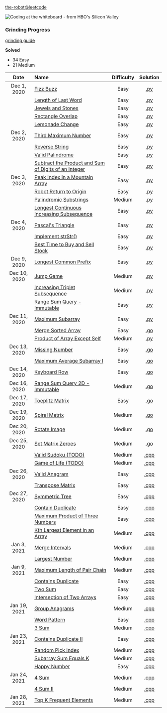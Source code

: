 [the-robot@leetcode](https://leetcode.com/the-robot/)

![Coding at the whiteboard - from HBO's Silicon Valley](https://d3j2pkmjtin6ou.cloudfront.net/coding-at-the-whiteboard-silicon-valley.png)

### Grinding Progress

[grinding guide](https://www.reddit.com/r/cscareerquestions/comments/6luszf/a_leetcode_grinding_guide/)

**Solved**
- 34 Easy
- 21 Medium

| Date | Name | Difficulty | Solution |
|:----:|:-----|:----------:|:--------:|
| Dec 1, 2020 | [Fizz Buzz](https://leetcode.com/problems/fizz-buzz/) | Easy | [.py](https://github.com/the-robot/coding-challenges/blob/master/leet-code/interviews.school/01-simple-problems/fizzbuzz.py) |
| | [Length of Last Word](https://leetcode.com/problems/length-of-last-word/) | Easy | [.py](https://github.com/the-robot/coding-challenges/blob/master/leet-code/interviews.school/01-simple-problems/length-of-last-word.py) |
| | [Jewels and Stones](https://leetcode.com/problems/jewels-and-stones/) | Easy | [.py](https://github.com/the-robot/coding-challenges/blob/master/leet-code/interviews.school/01-simple-problems/jewels-and-stones.py) |
| | [Rectangle Overlap](https://leetcode.com/problems/rectangle-overlap/) | Easy | [.py](https://github.com/the-robot/coding-challenges/blob/master/leet-code/interviews.school/01-simple-problems/rectangle-overlap.py) |
| | [Lemonade Change](https://leetcode.com/problems/lemonade-change/) | Easy | [.py](https://github.com/the-robot/coding-challenges/blob/master/leet-code/interviews.school/01-simple-problems/lemonade-change.py) |
| Dec 2, 2020 | [Third Maximum Number](https://leetcode.com/problems/third-maximum-number/) | Easy | [.py](https://github.com/the-robot/coding-challenges/blob/master/leet-code/interviews.school/02-loops/third-maximum-number.py) |
| | [Reverse String](https://leetcode.com/problems/reverse-string/) | Easy | [.py](https://github.com/the-robot/coding-challenges/blob/master/leet-code/interviews.school/02-loops/reverse-string.py) |
| | [Valid Palindrome](https://leetcode.com/problems/valid-palindrome/) | Easy | [.py](https://github.com/the-robot/coding-challenges/blob/master/leet-code/interviews.school/02-loops/valid-palindrome.py) |
| | [Subtract the Product and Sum of Digits of an Integer](https://leetcode.com/problems/subtract-the-product-and-sum-of-digits-of-an-integer/) | Easy | [.py](https://github.com/the-robot/coding-challenges/blob/master/leet-code/interviews.school/02-loops/subtract-the-product-and-sum-of-digits-of-an-integer.py) |
| Dec 3, 2020 | [Peak Index in a Mountain Array](https://leetcode.com/problems/peak-index-in-a-mountain-array/) | Easy | [.py](https://github.com/the-robot/coding-challenges/blob/master/leet-code/interviews.school/02-loops/peak-index-in-a-mountain-array.py) |
| | [Robot Return to Origin](https://leetcode.com/problems/robot-return-to-origin/) | Easy | [.py](https://github.com/the-robot/coding-challenges/blob/master/leet-code/interviews.school/02-loops/robot-return-to-origin.py) |
| | [Palindromic Substrings](https://leetcode.com/problems/palindromic-substrings/) | Medium | [.py](https://github.com/the-robot/coding-challenges/blob/master/leet-code/interviews.school/02-loops/palindromic-substrings.py) |
| | [Longest Continuous Increasing Subsequence](https://leetcode.com/problems/longest-continuous-increasing-subsequence/) | Easy | [.py](https://github.com/the-robot/coding-challenges/blob/master/leet-code/interviews.school/02-loops/longest-continuous-increasing-subsequence.py) |
| Dec 4, 2020 | [Pascal's Triangle](https://leetcode.com/problems/pascals-triangle/) | Easy | [.py](https://github.com/the-robot/coding-challenges/blob/master/leet-code/interviews.school/02-loops/pascal-triangle.py) |
| | [Implement strStr()](https://leetcode.com/problems/implement-strstr/) | Easy | [.py](https://github.com/the-robot/coding-challenges/blob/master/leet-code/interviews.school/02-loops/implement-strstr.py) |
| | [Best Time to Buy and Sell Stock](https://leetcode.com/problems/best-time-to-buy-and-sell-stock/) | Easy | [.py](https://github.com/the-robot/coding-challenges/blob/master/leet-code/interviews.school/02-loops/best-time-to-buy-and-sell-stock.py) |
| Dec 9, 2020 | [Longest Common Prefix](https://leetcode.com/problems/longest-common-prefix/) | Easy | [.py](https://github.com/the-robot/coding-challenges/blob/master/leet-code/interviews.school/02-loops/longest-common-prefix.py) |
| Dec 10, 2020 | [Jump Game](https://leetcode.com/problems/jump-game/) | Medium | [.py](https://github.com/the-robot/coding-challenges/blob/master/leet-code/interviews.school/02-loops/jump-game.py) |
| | [Increasing Triplet Subsequence](https://leetcode.com/problems/increasing-triplet-subsequence/) | Medium | [.py](https://github.com/the-robot/coding-challenges/blob/master/leet-code/interviews.school/02-loops/increasing-triplet-subsequence.py) |
| | [Range Sum Query - Immutable](https://leetcode.com/problems/range-sum-query-immutable/) | Easy | [.py](https://github.com/the-robot/coding-challenges/blob/master/leet-code/interviews.school/03-array/range-sum-query-immutable.py) |
| Dec 11, 2020 | [Maximum Subarray](https://leetcode.com/problems/maximum-subarray/) | Easy | [.py](https://github.com/the-robot/coding-challenges/blob/master/leet-code/interviews.school/03-array/maximum-subarray.py) |
| | [Merge Sorted Array](https://leetcode.com/problems/merge-sorted-array/) | Easy | [.go](https://github.com/the-robot/coding-challenges/blob/master/leet-code/interviews.school/03-array/merge-sorted-array.go) |
| | [Product of Array Except Self](https://leetcode.com/problems/product-of-array-except-self/) | Medium | [.py](https://github.com/the-robot/coding-challenges/blob/master/leet-code/interviews.school/03-array/product-of-array-except-self.py) |
| Dec 13, 2020 | [Missing Number](https://leetcode.com/problems/missing-number/) | Easy | [.go](https://github.com/the-robot/coding-challenges/blob/master/leet-code/interviews.school/03-array/missing-number.go) |
| | [Maximum Average Subarray I](https://leetcode.com/problems/maximum-average-subarray-i/) | Easy | [.go](https://github.com/the-robot/coding-challenges/blob/master/leet-code/interviews.school/03-array/maximum-average-subarray-i.go) |
| Dec 14, 2020 | [Keyboard Row](https://leetcode.com/problems/keyboard-row/) | Easy | [.go](https://github.com/the-robot/coding-challenges/blob/master/leet-code/interviews.school/03-array/keyboard-row.go) |
| Dec 16, 2020 | [Range Sum Query 2D - Immutable](https://leetcode.com/problems/range-sum-query-2d-immutable/) | Medium | [.go](https://github.com/the-robot/coding-challenges/blob/master/leet-code/interviews.school/03-array/range-sum-query-2d-immutable.go) |
| Dec 17, 2020 | [Toeplitz Matrix](https://leetcode.com/problems/toeplitz-matrix/) | Easy | [.go](https://github.com/the-robot/coding-challenges/blob/master/leet-code/interviews.school/03-array/toeplitz-matrix.go) |
| Dec 19, 2020 | [Spiral Matrix](https://leetcode.com/problems/spiral-matrix/) | Medium | [.go](https://github.com/the-robot/coding-challenges/blob/master/leet-code/interviews.school/03-array/spiral-matrix.go) |
| Dec 20, 2020 | [Rotate Image](https://leetcode.com/problems/rotate-image/) | Medium | [.go](https://github.com/the-robot/coding-challenges/blob/master/leet-code/interviews.school/03-array/rotate-image.go) |
| Dec 25, 2020 | [Set Matrix Zeroes](https://leetcode.com/problems/set-matrix-zeroes/) | Medium | [.go](https://github.com/the-robot/coding-challenges/blob/master/leet-code/interviews.school/03-array/set-matrix-zeros.go) |
| | [Valid Sudoku (TODO)](https://leetcode.com/problems/valid-sudoku/) | Medium | [.cpp](#) |
| | [Game of Life (TODO)](https://leetcode.com/problems/game-of-life/) | Medium | [.cpp](#) |
| Dec 26, 2020 | [Valid Anagram](https://leetcode.com/problems/valid-anagram/) | Easy | [.cpp](https://github.com/the-robot/coding-challenges/blob/master/leet-code/interviews.school/04-sorting/valid-anagram.cpp) |
| | [Transpose Matrix](https://leetcode.com/problems/transpose-matrix/) | Easy | [.cpp](https://github.com/the-robot/coding-challenges/blob/master/leet-code/interviews.school/randoms/transpose-matrix.cpp) |
| Dec 27, 2020 | [Symmetric Tree](https://leetcode.com/problems/symmetric-tree/) | Easy | [.cpp](https://github.com/the-robot/coding-challenges/blob/master/leet-code/interviews.school/randoms/symmetric-tree.cpp) |
| | [Contain Duplicate](https://leetcode.com/problems/contains-duplicate/) | Easy | [.cpp](https://github.com/the-robot/coding-challenges/blob/master/leet-code/interviews.school/04-sorting/contain-duplicate.cpp) |
| | [Maximum Product of Three Numbers](https://leetcode.com/problems/maximum-product-of-three-numbers/) | Easy | [.cpp](https://github.com/the-robot/coding-challenges/blob/master/leet-code/interviews.school/04-sorting/maximum-product-of-three-numbers.cpp) |
| | [Kth Largest Element in an Array](https://leetcode.com/problems/kth-largest-element-in-an-array/) | Medium | [.cpp](https://github.com/the-robot/coding-challenges/blob/master/leet-code/interviews.school/04-sorting/kth-largest-element-in-an-array.cpp) |
| Jan 3, 2021 | [Merge Intervals](https://leetcode.com/problems/merge-intervals/) | Medium | [.cpp](https://github.com/the-robot/coding-challenges/blob/master/leet-code/interviews.school/04-sorting/merge-intervals.cpp) |
| | [Largest Number](https://leetcode.com/problems/largest-number/) | Medium | [.cpp](https://github.com/the-robot/coding-challenges/blob/master/leet-code/interviews.school/04-sorting/largest-number.cpp) |
| Jan 9, 2021 | [Maximum Length of Pair Chain](https://leetcode.com/problems/maximum-length-of-pair-chain/) | Medium | [.cpp](https://github.com/the-robot/coding-challenges/blob/master/leet-code/interviews.school/04-sorting/maximum-length-of-pair-chain.cpp) |
| | [Contains Duplicate](https://leetcode.com/problems/contains-duplicate/) | Easy | [.cpp](https://github.com/the-robot/coding-challenges/blob/master/leet-code/interviews.school/04-sorting/contain-duplicate.cpp) |
| | [Two Sum](https://leetcode.com/problems/two-sum/) | Easy | [.cpp](https://github.com/the-robot/coding-challenges/blob/master/leet-code/interviews.school/05-sets-and-maps/two-sum.cpp) |
| | [Intersection of Two Arrays](https://leetcode.com/problems/intersection-of-two-arrays/) | Easy | [.cpp](https://github.com/the-robot/coding-challenges/blob/master/leet-code/interviews.school/05-sets-and-maps/intersection-of-two-arrays.cpp) |
| Jan 19, 2021 | [Group Anagrams](https://leetcode.com/problems/group-anagrams/) | Medium | [.cpp](https://github.com/the-robot/coding-challenges/blob/master/leet-code/interviews.school/05-sets-and-maps/group-anagrams.cpp) |
| | [Word Pattern](https://leetcode.com/problems/word-pattern/) | Easy | [.cpp](https://github.com/the-robot/coding-challenges/blob/master/leet-code/interviews.school/05-sets-and-maps/word-pattern.cpp) |
| | [3 Sum](https://leetcode.com/problems/3sum/) | Medium | [.cpp](https://github.com/the-robot/coding-challenges/blob/master/leet-code/interviews.school/05-sets-and-maps/3sum.cpp) |
| Jan 23, 2021 | [Contains Duplicate II](https://leetcode.com/problems/contains-duplicate-ii/) | Easy | [.cpp](https://github.com/the-robot/coding-challenges/blob/master/leet-code/interviews.school/05-sets-and-maps/contains-duplicate-ii.cpp) |
| | [Random Pick Index](https://leetcode.com/problems/random-pick-index/) | Medium | [.cpp](https://github.com/the-robot/coding-challenges/blob/master/leet-code/interviews.school/05-sets-and-maps/random-pick-index.cpp) |
| | [Subarray Sum Equals K](https://leetcode.com/problems/subarray-sum-equals-k/) | Medium | [.cpp](https://github.com/the-robot/coding-challenges/blob/master/leet-code/interviews.school/05-sets-and-maps/subarray-sum-equals-k.cpp) |
| | [Happy Number](https://leetcode.com/problems/happy-number/) | Easy | [.cpp](https://github.com/the-robot/coding-challenges/blob/master/leet-code/interviews.school/05-sets-and-maps/happy-number.cpp) |
| Jan 24, 2021 | [4 Sum](https://leetcode.com/problems/4sum/) | Medium | [.cpp](https://github.com/the-robot/coding-challenges/blob/master/leet-code/interviews.school/05-sets-and-maps/4sum.cpp) |
| | [4 Sum II](https://leetcode.com/problems/4sum-ii/) | Medium | [.cpp](https://github.com/the-robot/coding-challenges/blob/master/leet-code/interviews.school/05-sets-and-maps/4sum-ii.cpp) |
| Jan 28, 2021 | [Top K Frequent Elements](https://leetcode.com/problems/top-k-frequent-elements/) | Medium | [.cpp](https://github.com/the-robot/coding-challenges/blob/master/leet-code/interviews.school/05-sets-and-maps/top-k-frequent-elements.cpp) |
